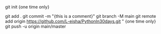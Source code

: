 git init {one time only}
<!-- git add README.md -->
git add .
git commit -m "{this is a comment}"
git branch -M main
git remote add origin https://github.com/L-eisha/PythonIn30days.git " {one time only}
git push -u origin main/master
